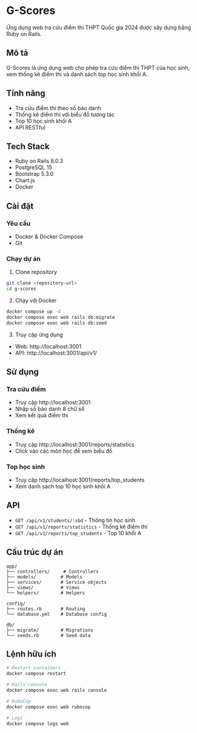 # G-Scores

Ứng dụng web tra cứu điểm thi THPT Quốc gia 2024 được xây dựng bằng Ruby on Rails.

## Mô tả

G-Scores là ứng dụng web cho phép tra cứu điểm thi THPT của học sinh, xem thống kê điểm thi và danh sách top học sinh khối A.

## Tính năng

- Tra cứu điểm thi theo số báo danh
- Thống kê điểm thi với biểu đồ tương tác
- Top 10 học sinh khối A
- API RESTful

## Tech Stack

- Ruby on Rails 8.0.3
- PostgreSQL 15
- Bootstrap 5.3.0
- Chart.js
- Docker

## Cài đặt

### Yêu cầu
- Docker & Docker Compose
- Git

### Chạy dự án

1. Clone repository
```bash
git clone <repository-url>
cd g-scores
```

2. Chạy với Docker
```bash
docker compose up -d
docker compose exec web rails db:migrate
docker compose exec web rails db:seed
```

3. Truy cập ứng dụng
- Web: http://localhost:3001
- API: http://localhost:3001/api/v1/

## Sử dụng

### Tra cứu điểm
- Truy cập http://localhost:3001
- Nhập số báo danh 8 chữ số
- Xem kết quả điểm thi

### Thống kê
- Truy cập http://localhost:3001/reports/statistics
- Click vào các môn học để xem biểu đồ

### Top học sinh
- Truy cập http://localhost:3001/reports/top_students
- Xem danh sách top 10 học sinh khối A

## API

- `GET /api/v1/students/:sbd` - Thông tin học sinh
- `GET /api/v1/reports/statistics` - Thống kê điểm thi
- `GET /api/v1/reports/top_students` - Top 10 khối A

## Cấu trúc dự án

```
app/
├── controllers/     # Controllers
├── models/         # Models
├── services/       # Service objects
├── views/          # Views
└── helpers/        # Helpers

config/
├── routes.rb       # Routing
└── database.yml    # Database config

db/
├── migrate/        # Migrations
└── seeds.rb        # Seed data
```

## Lệnh hữu ích

```bash
# Restart containers
docker compose restart

# Rails console
docker compose exec web rails console

# RuboCop
docker compose exec web rubocop

# Logs
docker compose logs web
```